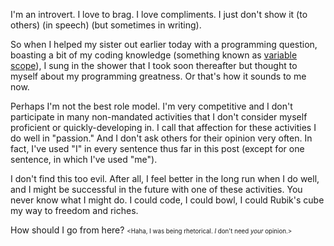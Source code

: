 I'm an introvert. I love to brag. I love compliments. I just don't show it (to others) (in speech) (but sometimes in writing).

So when I helped my sister out earlier today with a programming question, boasting a bit of my coding knowledge (something known as [variable scope][1]), I sung in the shower that I took soon thereafter but thought to myself about my programming greatness. Or that's how it sounds to me now.

Perhaps I'm not the best role model. I'm very competitive and I don't participate in many non-mandated activities that I don't consider myself proficient or quickly-developing in. I call that affection for these activities I do well in "passion." And I don't ask others for their opinion very often. In fact, I've used "I" in every sentence thus far in this post (except for one sentence, in which I've used "me").

I don't find this too evil. After all, I feel better in the long run when I do well, and I might be successful in the future with one of these activities. You never know what I might do. I could code, I could bowl, I could Rubik's cube my way to freedom and riches.

How should I go from here? <small><small>&lt;Haha, I was being rhetorical. *I* don't need *your* opinion.&gt;</small></small>

[1]: https://en.wikipedia.org/wiki/Scope_(computer_science) '"Variable scope is the idea that a variable is only accessible within the parent context of its declaration," I said. "Except for functions in Python. Python is nonstandard and evil."'